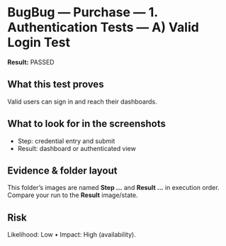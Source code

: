﻿# BugBug — Purchase — 1. Authentication Tests — A) Valid Login Test

**Result:** PASSED

## What this test proves

Valid users can sign in and reach their dashboards.

## What to look for in the screenshots

- Step: credential entry and submit
- Result: dashboard or authenticated view

## Evidence & folder layout

This folder’s images are named **Step …** and **Result …** in execution order. Compare your run to the **Result** image/state.

## Risk

Likelihood: Low • Impact: High (availability).



